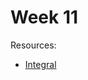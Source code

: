 # Week 11

Resources:

- [Integral](https://khanacademy.org/math/ap-calculus-bc/bc-integration-new)

